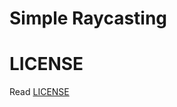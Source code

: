 # Simple Raycasting

# LICENSE
Read [LICENSE](https://github.com/TheDarkBug/simple_raycasting/blob/main/LICENSE)
